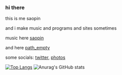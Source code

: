 ### hi there 

this is me saopin 

and i make music and programs and sites sometimes

music here [saopin](https://soundcloud.com/saopin)

and here [path_empty](https://soundcloud.com/path-empty)

some socials: [twitter](https://twitter.com/saopinmusic),
              [photos](https://www.instagram.com/disaopin/) 
              
 [![Top Langs](https://github-readme-stats.vercel.app/api/top-langs/?username=saopinweb&theme=dark)](https://github.com/anuraghazra/github-readme-stats) ![Anurag's GitHub stats](https://github-readme-stats.vercel.app/api?username=saopinweb&show_icons=true&theme=dark)
